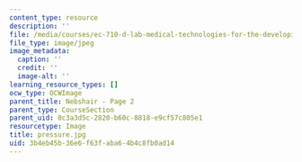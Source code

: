 ```yaml
---
content_type: resource
description: ''
file: /media/courses/ec-710-d-lab-medical-technologies-for-the-developing-world-spring-2010/3b4eb45b36e6f63faba64b4c8fb0ad14_pressure.jpg
file_type: image/jpeg
image_metadata:
  caption: ''
  credit: ''
  image-alt: ''
learning_resource_types: []
ocw_type: OCWImage
parent_title: Nebshair - Page 2
parent_type: CourseSection
parent_uid: 8c3a3d5c-2820-b60c-8818-e9cf57c805e1
resourcetype: Image
title: pressure.jpg
uid: 3b4eb45b-36e6-f63f-aba6-4b4c8fb0ad14
---
```

